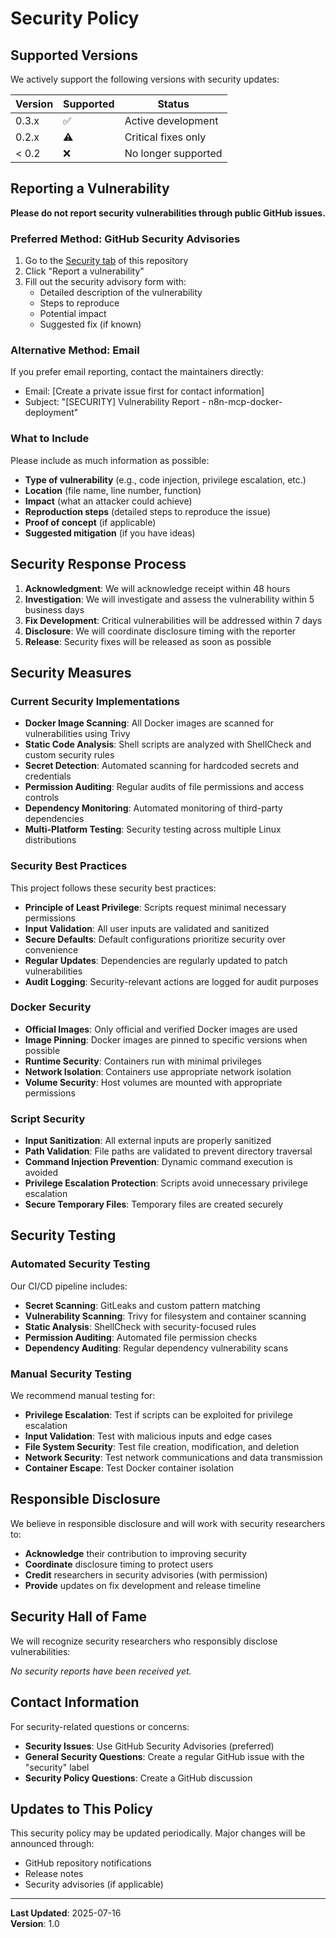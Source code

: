 # Security Policy

## Supported Versions

We actively support the following versions with security updates:

| Version | Supported          | Status |
| ------- | ------------------ | ------ |
| 0.3.x   | :white_check_mark: | Active development |
| 0.2.x   | :warning:          | Critical fixes only |
| < 0.2   | :x:                | No longer supported |

## Reporting a Vulnerability

**Please do not report security vulnerabilities through public GitHub issues.**

### Preferred Method: GitHub Security Advisories

1. Go to the [Security tab](https://github.com/swipswaps/n8n-mcp-docker-deployment/security) of this repository
2. Click "Report a vulnerability"
3. Fill out the security advisory form with:
   - Detailed description of the vulnerability
   - Steps to reproduce
   - Potential impact
   - Suggested fix (if known)

### Alternative Method: Email

If you prefer email reporting, contact the maintainers directly:
- Email: [Create a private issue first for contact information]
- Subject: "[SECURITY] Vulnerability Report - n8n-mcp-docker-deployment"

### What to Include

Please include as much information as possible:

- **Type of vulnerability** (e.g., code injection, privilege escalation, etc.)
- **Location** (file name, line number, function)
- **Impact** (what an attacker could achieve)
- **Reproduction steps** (detailed steps to reproduce the issue)
- **Proof of concept** (if applicable)
- **Suggested mitigation** (if you have ideas)

## Security Response Process

1. **Acknowledgment**: We will acknowledge receipt within 48 hours
2. **Investigation**: We will investigate and assess the vulnerability within 5 business days
3. **Fix Development**: Critical vulnerabilities will be addressed within 7 days
4. **Disclosure**: We will coordinate disclosure timing with the reporter
5. **Release**: Security fixes will be released as soon as possible

## Security Measures

### Current Security Implementations

- **Docker Image Scanning**: All Docker images are scanned for vulnerabilities using Trivy
- **Static Code Analysis**: Shell scripts are analyzed with ShellCheck and custom security rules
- **Secret Detection**: Automated scanning for hardcoded secrets and credentials
- **Permission Auditing**: Regular audits of file permissions and access controls
- **Dependency Monitoring**: Automated monitoring of third-party dependencies
- **Multi-Platform Testing**: Security testing across multiple Linux distributions

### Security Best Practices

This project follows these security best practices:

- **Principle of Least Privilege**: Scripts request minimal necessary permissions
- **Input Validation**: All user inputs are validated and sanitized
- **Secure Defaults**: Default configurations prioritize security over convenience
- **Regular Updates**: Dependencies are regularly updated to patch vulnerabilities
- **Audit Logging**: Security-relevant actions are logged for audit purposes

### Docker Security

- **Official Images**: Only official and verified Docker images are used
- **Image Pinning**: Docker images are pinned to specific versions when possible
- **Runtime Security**: Containers run with minimal privileges
- **Network Isolation**: Containers use appropriate network isolation
- **Volume Security**: Host volumes are mounted with appropriate permissions

### Script Security

- **Input Sanitization**: All external inputs are properly sanitized
- **Path Validation**: File paths are validated to prevent directory traversal
- **Command Injection Prevention**: Dynamic command execution is avoided
- **Privilege Escalation Protection**: Scripts avoid unnecessary privilege escalation
- **Secure Temporary Files**: Temporary files are created securely

## Security Testing

### Automated Security Testing

Our CI/CD pipeline includes:

- **Secret Scanning**: GitLeaks and custom pattern matching
- **Vulnerability Scanning**: Trivy for filesystem and container scanning
- **Static Analysis**: ShellCheck with security-focused rules
- **Permission Auditing**: Automated file permission checks
- **Dependency Auditing**: Regular dependency vulnerability scans

### Manual Security Testing

We recommend manual testing for:

- **Privilege Escalation**: Test if scripts can be exploited for privilege escalation
- **Input Validation**: Test with malicious inputs and edge cases
- **File System Security**: Test file creation, modification, and deletion
- **Network Security**: Test network communications and data transmission
- **Container Escape**: Test Docker container isolation

## Responsible Disclosure

We believe in responsible disclosure and will work with security researchers to:

- **Acknowledge** their contribution to improving security
- **Coordinate** disclosure timing to protect users
- **Credit** researchers in security advisories (with permission)
- **Provide** updates on fix development and release timeline

## Security Hall of Fame

We will recognize security researchers who responsibly disclose vulnerabilities:

<!-- Security researchers will be listed here -->
*No security reports have been received yet.*

## Contact Information

For security-related questions or concerns:

- **Security Issues**: Use GitHub Security Advisories (preferred)
- **General Security Questions**: Create a regular GitHub issue with the "security" label
- **Security Policy Questions**: Create a GitHub discussion

## Updates to This Policy

This security policy may be updated periodically. Major changes will be announced through:

- GitHub repository notifications
- Release notes
- Security advisories (if applicable)

---

**Last Updated**: 2025-07-16  
**Version**: 1.0
